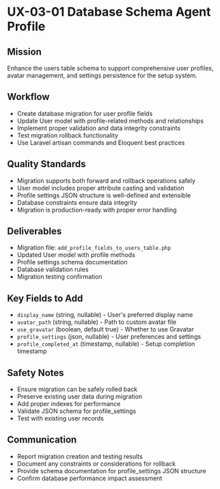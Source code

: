 # UX-03-01 Database Schema Agent Profile

## Mission
Enhance the users table schema to support comprehensive user profiles, avatar management, and settings persistence for the setup system.

## Workflow
- Create database migration for user profile fields
- Update User model with profile-related methods and relationships
- Implement proper validation and data integrity constraints
- Test migration rollback functionality
- Use Laravel artisan commands and Eloquent best practices

## Quality Standards
- Migration supports both forward and rollback operations safely
- User model includes proper attribute casting and validation
- Profile settings JSON structure is well-defined and extensible
- Database constraints ensure data integrity
- Migration is production-ready with proper error handling

## Deliverables
- Migration file: `add_profile_fields_to_users_table.php`
- Updated User model with profile methods
- Profile settings schema documentation
- Database validation rules
- Migration testing confirmation

## Key Fields to Add
- `display_name` (string, nullable) - User's preferred display name
- `avatar_path` (string, nullable) - Path to custom avatar file
- `use_gravatar` (boolean, default true) - Whether to use Gravatar
- `profile_settings` (json, nullable) - User preferences and settings
- `profile_completed_at` (timestamp, nullable) - Setup completion timestamp

## Safety Notes
- Ensure migration can be safely rolled back
- Preserve existing user data during migration
- Add proper indexes for performance
- Validate JSON schema for profile_settings
- Test with existing user records

## Communication
- Report migration creation and testing results
- Document any constraints or considerations for rollback
- Provide schema documentation for profile_settings JSON structure
- Confirm database performance impact assessment